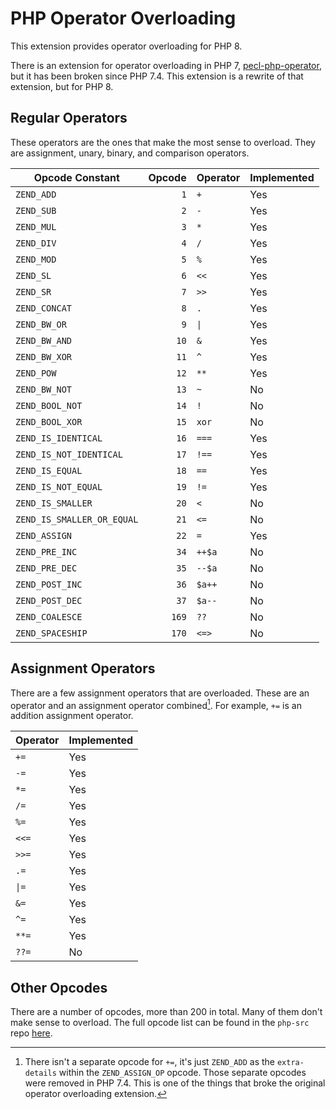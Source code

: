 # PHP Operator Overloading

This extension provides operator overloading for PHP 8.

There is an extension for operator overloading in PHP 7,
[pecl-php-operator](https://github.com/php/pecl-php-operator), but it has been
broken since PHP 7.4. This extension is a rewrite of that extension, but for
PHP 8.

## Regular Operators

These operators are the ones that make the most sense to overload. They are
assignment, unary, binary, and comparison operators.

| Opcode Constant            | Opcode | Operator | Implemented |
|----------------------------|-------:|----------|-------------|
| `ZEND_ADD`                 |    `1` | `+`      | Yes         |
| `ZEND_SUB`                 |    `2` | `-`      | Yes         |
| `ZEND_MUL`                 |    `3` | `*`      | Yes         |
| `ZEND_DIV`                 |    `4` | `/`      | Yes         |
| `ZEND_MOD`                 |    `5` | `%`      | Yes         |
| `ZEND_SL`                  |    `6` | `<<`     | Yes         |
| `ZEND_SR`                  |    `7` | `>>`     | Yes         |
| `ZEND_CONCAT`              |    `8` | `.`      | Yes         |
| `ZEND_BW_OR`               |    `9` | `\|`     | Yes         |
| `ZEND_BW_AND`              |   `10` | `&`      | Yes         |
| `ZEND_BW_XOR`              |   `11` | `^`      | Yes         |
| `ZEND_POW`                 |   `12` | `**`     | Yes         |
| `ZEND_BW_NOT`              |   `13` | `~`      | No          |
| `ZEND_BOOL_NOT`            |   `14` | `!`      | No          |
| `ZEND_BOOL_XOR`            |   `15` | `xor`    | No          |
| `ZEND_IS_IDENTICAL`        |   `16` | `===`    | Yes         |
| `ZEND_IS_NOT_IDENTICAL`    |   `17` | `!==`    | Yes         |
| `ZEND_IS_EQUAL`            |   `18` | `==`     | Yes         |
| `ZEND_IS_NOT_EQUAL`        |   `19` | `!=`     | Yes         |
| `ZEND_IS_SMALLER`          |   `20` | `<`      | No          |
| `ZEND_IS_SMALLER_OR_EQUAL` |   `21` | `<=`     | No          |
| `ZEND_ASSIGN`              |   `22` | `=`      | Yes         |
| `ZEND_PRE_INC`             |   `34` | `++$a`   | No          |
| `ZEND_PRE_DEC`             |   `35` | `--$a`   | No          |
| `ZEND_POST_INC`            |   `36` | `$a++`   | No          |
| `ZEND_POST_DEC`            |   `37` | `$a--`   | No          |
| `ZEND_COALESCE`            |  `169` | `??`     | No          |
| `ZEND_SPACESHIP`           |  `170` | `<=>`    | No          |

## Assignment Operators

There are a few assignment operators that are overloaded. These are an operator
and an assignment operator combined[^1]. For example, `+=` is an addition assignment
operator.

| Operator | Implemented |
|----------|-------------|
| `+=`     | Yes         |
| `-=`     | Yes         |
| `*=`     | Yes         |
| `/=`     | Yes         |
| `%=`     | Yes         |
| `<<=`    | Yes         |
| `>>=`    | Yes         |
| `.=`     | Yes         |
| `\|=`    | Yes         |
| `&=`     | Yes         |
| `^=`     | Yes         |
| `**=`    | Yes         |
| `??=`    | No          |

## Other Opcodes

There are a number of opcodes, more than 200 in total. Many of them don't make
sense to overload. The full opcode list can be found in the `php-src` repo
[here](https://github.com/php/php-src/blob/master/Zend/zend_vm_opcodes.h#L86).

[^1]:  There isn't a separate opcode for `+=`, it's just `ZEND_ADD` as the
  `extra-details` within the `ZEND_ASSIGN_OP` opcode. Those separate opcodes were
  removed in PHP 7.4. This is one of the things that broke the original
  operator overloading extension.
